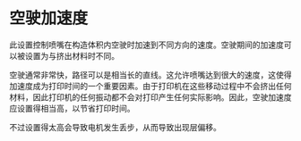 空驶加速度
====
此设置控制喷嘴在构造体积内空驶时加速到不同方向的速度。空驶期间的加速度可以被设置为与挤出材料时不同。

空驶通常非常快，路径可以是相当长的直线。这允许喷嘴达到很大的速度，这使得加速度成为打印时间的一个重要因素。由于打印机在这些移动过程中不会挤出任何材料，因此打印机的任何振动都不会对打印产生任何实际影响。因此，空驶加速度应设置得相当高，以节省打印时间。

不过设置得太高会导致电机发生丢步，从而导致出现层偏移。
